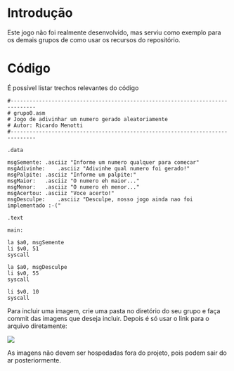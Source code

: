 # Introdução #

Este jogo não foi realmente desenvolvido, mas serviu como exemplo para os demais grupos de como usar os recursos do repositório.

# Código #

É possível listar trechos relevantes do código

```
#------------------------------------------------------------------------------
# grupo0.asm
# Jogo de adivinhar um numero gerado aleatoriamente
# Autor: Ricardo Menotti
#------------------------------------------------------------------------------

.data

msgSemente:	.asciiz "Informe um numero qualquer para comecar"
msgAdivinhe:	.asciiz "Adivinhe qual numero foi gerado!"
msgPalpite:	.asciiz "Informe um palpite:"
msgMaior:	.asciiz "O numero eh maior..."
msgMenor:	.asciiz "O numero eh menor..."
msgAcertou:	.asciiz "Voce acerto!"
msgDesculpe:	.asciiz "Desculpe, nosso jogo ainda nao foi implementado :-("

.text

main:

la $a0, msgSemente
li $v0, 51
syscall

la $a0, msgDesculpe
li $v0, 55
syscall

li $v0, 10
syscall
```

Para incluir uma imagem, crie uma pasta no diretório do seu grupo e faça commit das imagens que deseja incluir. Depois é só usar o link para o arquivo diretamente:

<img src='https://bsimips.googlecode.com/svn/trunk/grupo0/imagens/sorry.png'>

As imagens não devem ser hospedadas fora do projeto, pois podem sair do ar posteriormente.